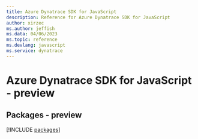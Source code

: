 ```yaml
---
title: Azure Dynatrace SDK for JavaScript
description: Reference for Azure Dynatrace SDK for JavaScript
author: xirzec
ms.author: jeffish
ms.data: 04/06/2023
ms.topic: reference
ms.devlang: javascript
ms.service: dynatrace
---
```

# Azure Dynatrace SDK for JavaScript - preview
## Packages - preview
[!INCLUDE [packages](dynatrace-index.md)]